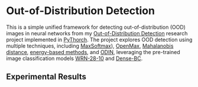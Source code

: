 # Out-of-Distribution Detection
This is a simple unified framework for detecting out-of-distribution (OOD) images in neural networks from my [Out-of-Distribution Detection](https://drive.google.com/file/d/1iYIQB629sgECxraShk7qWKXwe9dYhi2e/view?usp=sharing)  research project implemented in [PyThorch](https://pytorch.org). The project explores OOD detection using multiple
techniques, including [MaxSoftmax](https://arxiv.org/abs/1610.02136)), [OpenMax](https://arxiv.org/abs/1511.06233), [Mahalanobis distance](https://arxiv.org/abs/1807.03888), [energy-based methods](https://arxiv.org/abs/2010.03759), and [ODIN](https://arxiv.org/abs/1706.02690), leveraging the pre-trained image classification models [WRN-28-10](https://arxiv.org/abs/1605.07146) and [Dense-BC](https://arxiv.org/abs/1608.06993).

## Experimental Results


